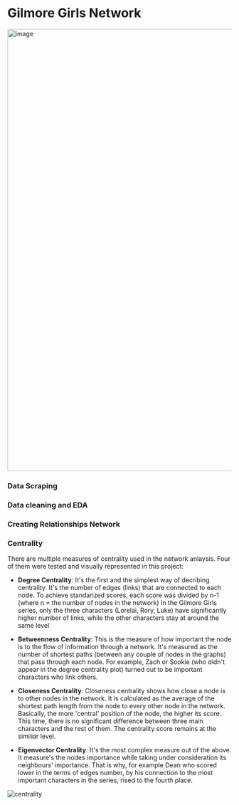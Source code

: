 # Gilmore Girls Network 
<img width="994" alt="image" src="https://user-images.githubusercontent.com/79585810/204050458-c819b4e1-7b95-4399-be10-816f4fe3a737.png">

### Data Scraping 

### Data cleaning and EDA 

### Creating Relationships Network 

### Centrality 
There are multiple measures of centrality used in the network anlaysis. Four of them were tested and visually represented in this project:
- **Degree Centrality**: It's the first and the simplest way of decribing centrality. It's the number of edges (links) that are connected to each node. To achieve standarized scores, each score was divided by n-1 (where n = the number of nodes in the network) In the Gilmore Girls series, only the three characters (Lorelai, Rory, Luke) have significantly higher number of links, while the other characters stay at around the same level 

- **Betweenness Centrality**: This is the measure of how important the node is to the flow of information through a network. It's measured as the number of shortest paths (between any couple of nodes in the graphs) that pass through each node. For example, Zach or Sookie (who didn't appear in the degree centrality plot) turned out to be important characters who link others. 

- **Closeness Centrality**: Closeness centrality shows how close a node is to other nodes in the network. It is calculated as the average of the shortest path length from the node to every other node in the network. Basically, the more 'central' position of the node, the higher its score. This time, there is no significant difference between three main characters and the rest of them. The centrality score remains at the similiar level.

- **Eigenvector Centrality**: It's the most complex measure out of the above. It measure's the nodes importance while taking under consideration its neighbours' importance. That is why, for example Dean who scored lower in the terms of edges number, by his connection to the most important characters in the series, rised to the fourth place.


![centrality](https://user-images.githubusercontent.com/79585810/204105959-64b0e040-4607-4ba7-88b5-1a1ea09b2f59.jpg)

